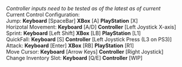 *Controller inputs need to be tested as of the latest as of current*<br />
Current Control Configuration:<br />
  Jump: **Keyboard** [SpaceBar] **XBox** [A] **PlayStation** [X]<br />
  Horizotal Movement: **Keyboard** [A/D] **Controller** [Left Joystick X-axis]<br />
  Sprint: **Keyboard** [Left Shift] **XBox** [LB] **PlayStation** [L1]<br />
  QuickFall: **Keyboard** [S] **Controller** [Left Joystick Press (L3 on PS3)]<br />
  Attack: **Keyboard** [Enter] **XBox** [RB] **PlayStation** [R1]<br />
  Move Cursor: **Keyboard** [Arrow Keys] **Controller** [Right Joystick]<br />
  Change Inventory Slot: **Keyboard** [Q/E] **Controller** [WIP]

